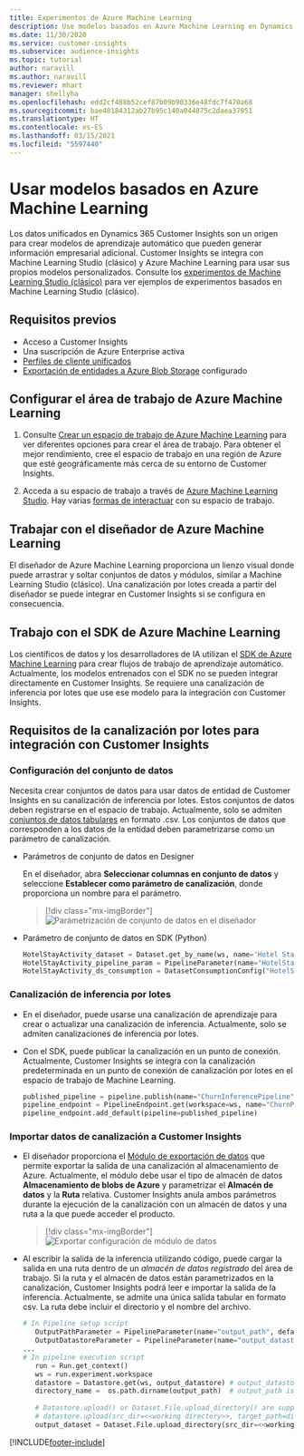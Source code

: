 ```yaml
---
title: Experimentos de Azure Machine Learning
description: Use modelos basados en Azure Machine Learning en Dynamics 365 Customer Insights.
ms.date: 11/30/2020
ms.service: customer-insights
ms.subservice: audience-insights
ms.topic: tutorial
author: naravill
ms.author: naravill
ms.reviewer: mhart
manager: shellyha
ms.openlocfilehash: edd2cf488b52cef87b09b90336e48fdc7f470a68
ms.sourcegitcommit: bae40184312ab27b95c140a044875c2daea37951
ms.translationtype: HT
ms.contentlocale: es-ES
ms.lasthandoff: 03/15/2021
ms.locfileid: "5597440"
---
```

# <a name="use-azure-machine-learning-based-models"></a>Usar modelos basados en Azure Machine Learning

Los datos unificados en Dynamics 365 Customer Insights son un origen para crear modelos de aprendizaje automático que pueden generar información empresarial adicional. Customer Insights se integra con Machine Learning Studio (clásico) y Azure Machine Learning para usar sus propios modelos personalizados. Consulte los [experimentos de Machine Learning Studio (clásico)](machine-learning-studio-experiments.md) para ver ejemplos de experimentos basados en Machine Learning Studio (clásico). 

## <a name="prerequisites"></a>Requisitos previos

- Acceso a Customer Insights
- Una suscripción de Azure Enterprise activa
- [Perfiles de cliente unificados](data-unification.md)
- [Exportación de entidades a Azure Blob Storage](export-azure-blob-storage.md) configurado

## <a name="set-up-azure-machine-learning-workspace"></a>Configurar el área de trabajo de Azure Machine Learning

1. Consulte [Crear un espacio de trabajo de Azure Machine Learning](/azure/machine-learning/concept-workspace#-create-a-workspace) para ver diferentes opciones para crear el área de trabajo. Para obtener el mejor rendimiento, cree el espacio de trabajo en una región de Azure que esté geográficamente más cerca de su entorno de Customer Insights.

1. Acceda a su espacio de trabajo a través de [Azure Machine Learning Studio](https://ml.azure.com/). Hay varias [formas de interactuar](/azure/machine-learning/concept-workspace#tools-for-workspace-interaction) con su espacio de trabajo.

## <a name="work-with-azure-machine-learning-designer"></a>Trabajar con el diseñador de Azure Machine Learning

El diseñador de Azure Machine Learning proporciona un lienzo visual donde puede arrastrar y soltar conjuntos de datos y módulos, similar a Machine Learning Studio (clásico). Una canalización por lotes creada a partir del diseñador se puede integrar en Customer Insights si se configura en consecuencia. 
   
## <a name="working-with-azure-machine-learning-sdk"></a>Trabajo con el SDK de Azure Machine Learning

Los científicos de datos y los desarrolladores de IA utilizan el [SDK de Azure Machine Learning](/python/api/overview/azure/ml/?preserve-view=true&view=azure-ml-py) para crear flujos de trabajo de aprendizaje automático. Actualmente, los modelos entrenados con el SDK no se pueden integrar directamente en Customer Insights. Se requiere una canalización de inferencia por lotes que use ese modelo para la integración con Customer Insights.

## <a name="batch-pipeline-requirements-to-integrate-with-customer-insights"></a>Requisitos de la canalización por lotes para integración con Customer Insights

### <a name="dataset-configuration"></a>Configuración del conjunto de datos

Necesita crear conjuntos de datos para usar datos de entidad de Customer Insights en su canalización de inferencia por lotes. Estos conjuntos de datos deben registrarse en el espacio de trabajo. Actualmente, solo se admiten [conjuntos de datos tabulares](/azure/machine-learning/how-to-create-register-datasets#tabulardataset) en formato .csv. Los conjuntos de datos que corresponden a los datos de la entidad deben parametrizarse como un parámetro de canalización.
   
* Parámetros de conjunto de datos en Designer
   
     En el diseñador, abra **Seleccionar columnas en conjunto de datos** y seleccione **Establecer como parámetro de canalización**, donde proporciona un nombre para el parámetro.

     > [!div class="mx-imgBorder"]
     > ![Parámetrización de conjunto de datos en el diseñador](media/intelligence-designer-dataset-parameters.png "Parámetrización de conjunto de datos en el diseñador")
   
* Parámetro de conjunto de datos en SDK (Python)
   
   ```python
   HotelStayActivity_dataset = Dataset.get_by_name(ws, name='Hotel Stay Activity Data')
   HotelStayActivity_pipeline_param = PipelineParameter(name="HotelStayActivity_pipeline_param", default_value=HotelStayActivity_dataset)
   HotelStayActivity_ds_consumption = DatasetConsumptionConfig("HotelStayActivity_dataset", HotelStayActivity_pipeline_param)
   ```

### <a name="batch-inference-pipeline"></a>Canalización de inferencia por lotes
  
* En el diseñador, puede usarse una canalización de aprendizaje para crear o actualizar una canalización de inferencia. Actualmente, solo se admiten canalizaciones de inferencia por lotes.

* Con el SDK, puede publicar la canalización en un punto de conexión. Actualmente, Customer Insights se integra con la canalización predeterminada en un punto de conexión de canalización por lotes en el espacio de trabajo de Machine Learning.
   
   ```python
   published_pipeline = pipeline.publish(name="ChurnInferencePipeline", description="Published Churn Inference pipeline")
   pipeline_endpoint = PipelineEndpoint.get(workspace=ws, name="ChurnPipelineEndpoint") 
   pipeline_endpoint.add_default(pipeline=published_pipeline)
   ```

### <a name="import-pipeline-data-into-customer-insights"></a>Importar datos de canalización a Customer Insights

* El diseñador proporciona el [Módulo de exportación de datos](/azure/machine-learning/algorithm-module-reference/export-data) que permite exportar la salida de una canalización al almacenamiento de Azure. Actualmente, el módulo debe usar el tipo de almacén de datos **Almacenamiento de blobs de Azure** y parametrizar el **Almacén de datos** y la **Ruta** relativa. Customer Insights anula ambos parámetros durante la ejecución de la canalización con un almacén de datos y una ruta a la que puede acceder el producto.
   > [!div class="mx-imgBorder"]
   > ![Exportar configuración de módulo de datos](media/intelligence-designer-importdata.png "Exportar configuración de módulo de datos")
   
* Al escribir la salida de la inferencia utilizando código, puede cargar la salida en una ruta dentro de un *almacén de datos registrado* del área de trabajo. Si la ruta y el almacén de datos están parametrizados en la canalización, Customer Insights podrá leer e importar la salida de la inferencia. Actualmente, se admite una única salida tabular en formato csv. La ruta debe incluir el directorio y el nombre del archivo.

   ```python
   # In Pipeline setup script
      OutputPathParameter = PipelineParameter(name="output_path", default_value="HotelChurnOutput/HotelChurnOutput.csv")
      OutputDatastoreParameter = PipelineParameter(name="output_datastore", default_value="workspaceblobstore")
   ...
   # In pipeline execution script
      run = Run.get_context()
      ws = run.experiment.workspace
      datastore = Datastore.get(ws, output_datastore) # output_datastore is parameterized
      directory_name =  os.path.dirname(output_path)  # output_path is parameterized.
      
      # Datastore.upload() or Dataset.File.upload_directory() are supported methods to uplaod the data
      # datastore.upload(src_dir=<<working directory>>, target_path=directory_name, overwrite=False, show_progress=True)
      output_dataset = Dataset.File.upload_directory(src_dir=<<working directory>>, target = (datastore, directory_name)) # Remove trailing "/" from directory_name
   ```


[!INCLUDE[footer-include](../includes/footer-banner.md)]